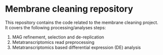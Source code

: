 # Membrane cleaning repository

This repository contains the code related to the membrane cleaning project. It covers the following processing/analyses steps:
1. MAG refinement, selection and de-replication
2. Metatranscriptomics read preprocessing
3. Metatranscriptomics based differential expression (DE) analysis
